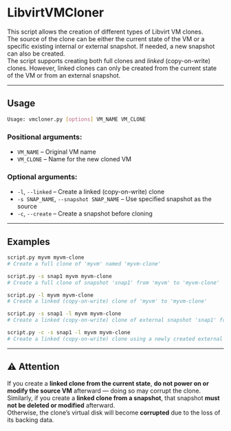 # LibvirtVMCloner

This script allows the creation of different types of Libvirt VM clones.  
The source of the clone can be either the current state of the VM or a specific existing internal or external snapshot. If needed, a new snapshot can also be created.  
The script supports creating both full clones and *linked* (copy-on-write) clones. However, linked clones can only be created from the current state of the VM or from an external snapshot.

---

## Usage

```bash
Usage: vmcloner.py [options] VM_NAME VM_CLONE
```

### Positional arguments:
- `VM_NAME` – Original VM name  
- `VM_CLONE` – Name for the new cloned VM

### Optional arguments:
- `-l`, `--linked` – Create a linked (copy-on-write) clone  
- `-s SNAP_NAME`, `--snapshot SNAP_NAME` – Use specified snapshot as the source  
- `-c`, `--create` – Create a snapshot before cloning

---

## Examples

```bash
script.py myvm myvm-clone
# Create a full clone of 'myvm' named 'myvm-clone'

script.py -s snap1 myvm myvm-clone
# Create a full clone of snapshot 'snap1' from 'myvm' to 'myvm-clone'

script.py -l myvm myvm-clone
# Create a linked (copy-on-write) clone of 'myvm' to 'myvm-clone'

script.py -s snap1 -l myvm myvm-clone
# Create a linked (copy-on-write) clone of external snapshot 'snap1' from 'myvm' to 'myvm-clone'

script.py -c -s snap1 -l myvm myvm-clone
# Create a linked (copy-on-write) clone using a newly created external snapshot 'snap1' of 'myvm'
```

---

## ⚠️ Attention

If you create a **linked clone from the current state**, **do not power on or modify the source VM** afterward — doing so may corrupt the clone.
Similarly, if you create a **linked clone from a snapshot**, that snapshot **must not be deleted or modified** afterward.  
Otherwise, the clone’s virtual disk will become **corrupted** due to the loss of its backing data.
